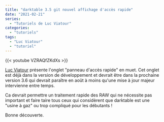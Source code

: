 ```yaml
---
title: "darktable 3.5 git nouvel affichage d'accès rapide"
date: "2021-02-21"
series:
  - "Tutoriels de Luc Viatour"
categories: 
  - "tutoriels"
tags: 
  - "Luc Viatour"
  - "tutoriel"
---
```


{{< youtube VZRAQfZKdXs >}}

[Luc Viatour](https://darktable.fr/2021/02/darktable-et-les-fichiers-canon-cr3/ "darktable et les fichiers Canon CR3") présente l'onglet "panneau d'accès rapide" en muet. Cet onglet est déjà dans la version de développement et devrait être dans la prochaine version 3.6 qui devrait paraître en août à moins qu'une mise à jour majeur intervienne entre temps.

Ca devrait permettre un traitement rapide des RAW qui ne nécessite pas important et faire taire tous ceux qui considèrent que darktable est une "usine à gaz" ou trop compliqué pour les débutants !

Bonne découverte.
